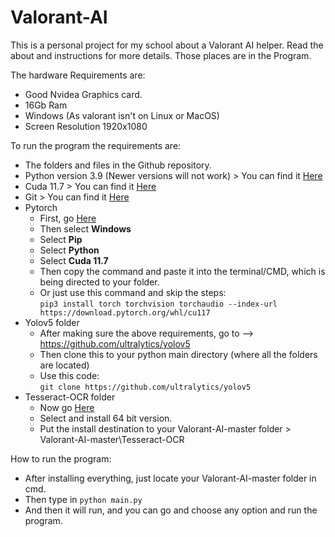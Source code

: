 # Valorant-AI
This is a personal project for my school about a Valorant AI helper. 
Read the about and instructions for more details.
Those places are in the Program.

The hardware Requirements are: 
 - Good Nvidea Graphics card.
 - 16Gb Ram
 - Windows (As valorant isn't on Linux or MacOS)
 - Screen Resolution 1920x1080

To run the program the requirements are:
- The folders and files in the Github repository.
- Python version 3.9 (Newer versions will not work) > You can find it [Here](https://www.python.org/downloads/release/python-390/)
- Cuda 11.7 > You can find it [Here](https://developer.nvidia.com/cuda-11-7-0-download-archive)
- Git > You can find it [Here](https://git-scm.com/downloads)
- Pytorch 
  - First, go [Here](https://pytorch.org/)
  - Then select **Windows**
  - Select **Pip**
  - Select **Python**
  - Select **Cuda 11.7** 
  - Then copy the command and paste it into the terminal/CMD, which is being directed to your folder. 
  - Or just use this command and skip the steps: <br /> `pip3 install torch torchvision torchaudio --index-url https://download.pytorch.org/whl/cu117`
- Yolov5 folder 
    - After making sure the above requirements, go to --> https://github.com/ultralytics/yolov5
    - Then clone this to your python main directory (where all the folders are located)
    - Use this code: <br />
    `git clone https://github.com/ultralytics/yolov5`
 - Tesseract-OCR folder
    - Now go [Here](https://github.com/UB-Mannheim/tesseract/wiki) 
    - Select and install 64 bit version. 
    - Put the install destination to your Valorant-AI-master folder > Valorant-AI-master\Tesseract-OCR

How to run the program:
- After installing everything, just locate your Valorant-AI-master folder in cmd.
- Then type in `python main.py`
- And then it will run, and you can go and choose any option and run the program.
